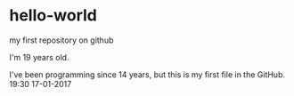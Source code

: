 # hello-world
my first repository on github 

I'm 19 years old.

I've been programming since 14 years, but this is my first file in the GitHub.
19:30 17-01-2017
